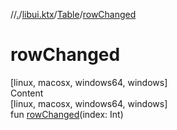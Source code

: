 //[.](../../index.md)/[libui.ktx](../index.md)/[Table](index.md)/[rowChanged](row-changed.md)



# rowChanged  
[linux, macosx, windows64, windows]  
Content  
[linux, macosx, windows64, windows]  
fun [rowChanged](row-changed.md)(index: Int)  



